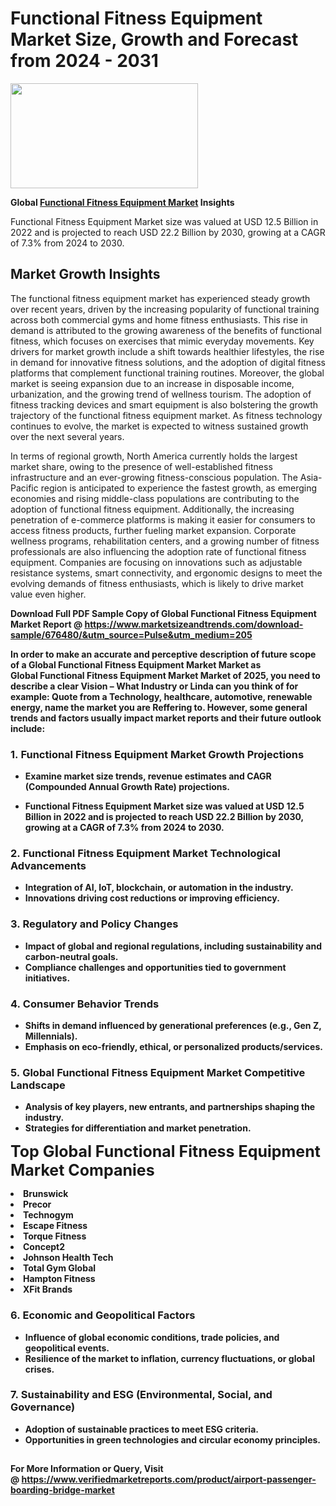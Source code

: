 <H1>Functional Fitness Equipment Market Size, Growth and Forecast from 2024 - 2031</H1><img class="aligncenter size-medium wp-image-584254" src="https://thirdeyenews.in/wp-content/uploads/2024/09/Global-Market-Research-300x168.jpeg" alt="" width="300" height="168" /><p><strong>Global&nbsp;<a href="https://www.marketsizeandtrends.com/download-sample/676480/&amp;utm_source=Pulse&amp;utm_medium=205">Functional Fitness Equipment Market</a> Insights</strong></p><p>Functional Fitness Equipment Market size was valued at USD 12.5 Billion in 2022 and is projected to reach USD 22.2 Billion by 2030, growing at a CAGR of 7.3% from 2024 to 2030.</p><p><h2>Market Growth Insights</h2> <p>The functional fitness equipment market has experienced steady growth over recent years, driven by the increasing popularity of functional training across both commercial gyms and home fitness enthusiasts. This rise in demand is attributed to the growing awareness of the benefits of functional fitness, which focuses on exercises that mimic everyday movements. Key drivers for market growth include a shift towards healthier lifestyles, the rise in demand for innovative fitness solutions, and the adoption of digital fitness platforms that complement functional training routines. Moreover, the global market is seeing expansion due to an increase in disposable income, urbanization, and the growing trend of wellness tourism. The adoption of fitness tracking devices and smart equipment is also bolstering the growth trajectory of the functional fitness equipment market. As fitness technology continues to evolve, the market is expected to witness sustained growth over the next several years.</p> <p><strong></strong></p> <p>In terms of regional growth, North America currently holds the largest market share, owing to the presence of well-established fitness infrastructure and an ever-growing fitness-conscious population. The Asia-Pacific region is anticipated to experience the fastest growth, as emerging economies and rising middle-class populations are contributing to the adoption of functional fitness equipment. Additionally, the increasing penetration of e-commerce platforms is making it easier for consumers to access fitness products, further fueling market expansion. Corporate wellness programs, rehabilitation centers, and a growing number of fitness professionals are also influencing the adoption rate of functional fitness equipment. Companies are focusing on innovations such as adjustable resistance systems, smart connectivity, and ergonomic designs to meet the evolving demands of fitness enthusiasts, which is likely to drive market value even higher. <p><strong></p><p><span class=""><strong>Download Full PDF Sample Copy of Global Functional Fitness Equipment Market Report</strong> @ <a href="https://www.marketsizeandtrends.com/download-sample/676480/&amp;utm_source=Pulse&amp;utm_medium=205" target="_blank">https://www.marketsizeandtrends.com/download-sample/676480/&amp;utm_source=Pulse&amp;utm_medium=205</a></span></p><p>In order to make an accurate and perceptive description of future scope of a Global&nbsp;Functional Fitness Equipment Market Market as Global&nbsp;Functional Fitness Equipment Market Market of 2025, you need to describe a clear Vision &ndash; What Industry or Linda can you think of for example: Quote from a Technology, healthcare, automotive, renewable energy, name the market you are Reffering to. However, some general trends and factors usually impact market reports and their future outlook include:</p><h3>1.&nbsp;<strong>Functional Fitness Equipment Market Growth Projections</strong></h3><ul><li>Examine market size trends, revenue estimates and CAGR (Compounded Annual Growth Rate) projections.</li><li><p>Functional Fitness Equipment Market size was valued at USD 12.5 Billion in 2022 and is projected to reach USD 22.2 Billion by 2030, growing at a CAGR of 7.3% from 2024 to 2030.</p></li></ul><h3>2.&nbsp;<strong>Functional Fitness Equipment Market Technological Advancements</strong></h3><ul><li>Integration of AI, IoT, blockchain, or automation in the industry.</li><li>Innovations driving cost reductions or improving efficiency.</li></ul><h3>3.&nbsp;<strong>Regulatory and Policy Changes</strong></h3><ul><li>Impact of global and regional regulations, including sustainability and carbon-neutral goals.</li><li>Compliance challenges and opportunities tied to government initiatives.</li></ul><h3>4.&nbsp;<strong>Consumer Behavior Trends</strong></h3><ul><li>Shifts in demand influenced by generational preferences (e.g., Gen Z, Millennials).</li><li>Emphasis on eco-friendly, ethical, or personalized products/services.</li></ul><h3>5.&nbsp;<strong>Global Functional Fitness Equipment Market Competitive Landscape</strong></h3><ul><li>Analysis of key players, new entrants, and partnerships shaping the industry.</li><li>Strategies for differentiation and market penetration.</li></ul><p data-pm-slice="1 1 []"><span style="color: inherit; font-family: inherit; font-size: 25px;">Top Global Functional Fitness Equipment Market Companies</span></p><div class="" data-test-id=""><p><li>Brunswick</li><li> Precor</li><li> Technogym</li><li> Escape Fitness</li><li> Torque Fitness</li><li> Concept2</li><li> Johnson Health Tech</li><li> Total Gym Global</li><li> Hampton Fitness</li><li> XFit Brands</li></p></div><h3>6.&nbsp;<strong>Economic and Geopolitical Factors</strong></h3><ul><li>Influence of global economic conditions, trade policies, and geopolitical events.</li><li>Resilience of the market to inflation, currency fluctuations, or global crises.</li></ul><h3>7.&nbsp;<strong>Sustainability and ESG (Environmental, Social, and Governance)</strong></h3><ul><li>Adoption of sustainable practices to meet ESG criteria.</li><li>Opportunities in green technologies and circular economy principles.</li></ul><h2><strong style="font-size: 14px;">For More Information or Query, Visit @&nbsp;</strong><a style="background-color: #ffffff; font-size: 14px;" href="https://www.marketsizeandtrends.com/report/functional-fitness-equipment-market/" target="_blank">https://www.verifiedmarketreports.com/product/airport-passenger-boarding-bridge-market</a></h2>
